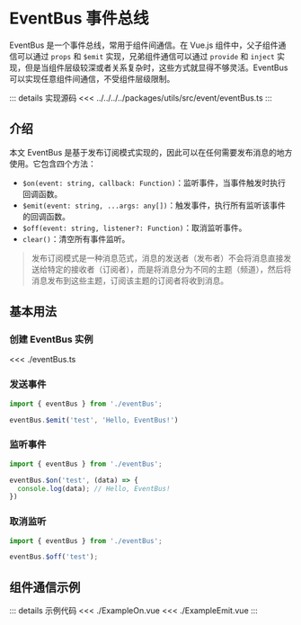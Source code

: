 # EventBus 事件总线

EventBus 是一个事件总线，常用于组件间通信。在 Vue.js 组件中，父子组件通信可以通过 `props` 和 `$emit` 实现，兄弟组件通信可以通过 `provide` 和 `inject` 实现，但是当组件层级较深或者关系复杂时，这些方式就显得不够灵活。EventBus 可以实现任意组件间通信，不受组件层级限制。

::: details 实现源码
<<< ../../../../packages/utils/src/event/eventBus.ts
:::

## 介绍

本文 EventBus 是基于发布订阅模式实现的，因此可以在任何需要发布消息的地方使用。它包含四个方法：

- `$on(event: string, callback: Function)`：监听事件，当事件触发时执行回调函数。
- `$emit(event: string, ...args: any[])`：触发事件，执行所有监听该事件的回调函数。
- `$off(event: string, listener?: Function)`：取消监听事件。
- `clear()`：清空所有事件监听。

> 发布订阅模式是一种消息范式，消息的发送者（发布者）不会将消息直接发送给特定的接收者（订阅者），而是将消息分为不同的主题（频道），然后将消息发布到这些主题，订阅该主题的订阅者将收到消息。

## 基本用法

### 创建 EventBus 实例

<<< ./eventBus.ts

### 发送事件

```ts
import { eventBus } from './eventBus';

eventBus.$emit('test', 'Hello, EventBus!')
```

### 监听事件

```ts
import { eventBus } from './eventBus';

eventBus.$on('test', (data) => {
  console.log(data); // Hello, EventBus!
})
```

### 取消监听

```ts
import { eventBus } from './eventBus';

eventBus.$off('test');
```

## 组件通信示例

<script setup lang="ts">
  import ExampleOn from './ExampleOn.vue';
  import ExampleEmit from './ExampleEmit.vue';
</script>

<ExampleOn />
<ExampleEmit />

::: details 示例代码
<<< ./ExampleOn.vue
<<< ./ExampleEmit.vue
:::
